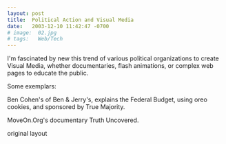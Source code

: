 ```yaml
---
layout: post
title:  Political Action and Visual Media
date:   2003-12-10 11:42:47 -0700
# image:  02.jpg
# tags:   Web/Tech
---
```


I'm fascinated by new this trend of various political organizations to create Visual Media, whether documentaries, flash animations, or complex web pages to educate the public.

Some exemplars:

Ben Cohen's of Ben & Jerry's, explains the Federal Budget, using oreo cookies, and sponsored by True Majority.

MoveOn.Org's documentary Truth Uncovered.

original layout
